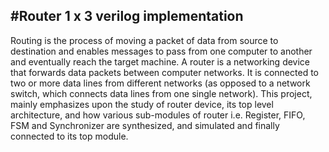 #Router 1 x 3  verilog implementation
------------------------------------

Routing is the process of moving a packet of data from source to destination and enables messages to pass from one computer to another and eventually reach the target machine. A router is a networking device that forwards data packets between computer networks. It is connected to two or more data lines from different networks (as opposed to a network switch, which connects data lines from one single network). This project, mainly emphasizes upon the study of router device, its top level architecture, and how various sub-modules of router i.e. Register, FIFO, FSM and Synchronizer are synthesized, and simulated and finally connected to its top module.
